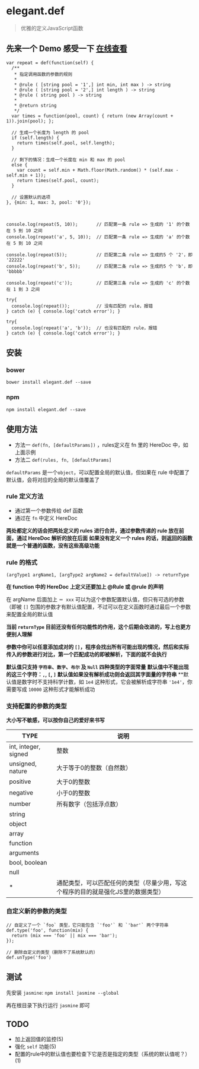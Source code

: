 # elegant.def

> 优雅的定义JavaScript函数


## 先来一个 Demo 感受一下 [在线查看](http://runjs.cn/code/qttngmck)

    var repeat = def(function(self) {
      /**
       * 指定调用函数的参数的规则
       *
       * @rule ( [string pool = '1',] int min, int max ) -> string
       * @rule ( [string pool = '2',] int length ) -> string
       * @rule ( string pool ) -> string
       *
       * @return string
       */
      var times = function(pool, count) { return (new Array(count + 1)).join(pool); };
  
      // 生成一个长度为 length 的 pool
      if (self.length) {
        return times(self.pool, self.length);
      }
  
      // 剩下的情况：生成一个长度在 min 和 max 的 pool
      else {
        var count = self.min + Math.floor(Math.random() * (self.max - self.min + 1));
        return times(self.pool, count);
      }
      
      // 设置默认的选项
    }, {min: 1, max: 3, pool: '0'});
  
  
  
    console.log(repeat(5, 10));       // 匹配第一条 rule => 生成的 '1' 的个数在 5 到 10 之间
    console.log(repeat('a', 5, 10));  // 匹配第一条 rule => 生成的 'a' 的个数在 5 到 10 之间
  
    console.log(repeat(5));           // 匹配第二条 rule => 生成的5 个 '2'，即 '22222'
    console.log(repeat('b', 5));      // 匹配第二条 rule => 生成的5 个 'b'，即 'bbbbb'
  
    console.log(repeat('c'));         // 匹配第三条 rule => 生成的 'c' 的个数在 1 到 3 之间
  
    try{
      console.log(repeat());          // 没有匹配的 rule，报错
    } catch (e) { console.log('catch error'); }
  
    try{
      console.log(repeat('a', 'b'));  // 也没有匹配的 rule，报错
    } catch (e) { console.log('catch error'); }
  
  
## 安装

### bower

`bower install elegant.def --save`

### npm

`npm install elegant.def --save`


## 使用方法

* 方法一  `def(fn, [defaultParams])` ，rules定义在 fn 里的 HereDoc 中，如上面示例
* 方法二  `def(rules, fn, [defaultParams]`

`defaultParams` 是一个`object`，可以配置全局的默认值，但如果在 rule 中配置了默认值，会将对应的全局的默认值覆盖了


### rule 定义方法

* 通过第一个参数传给 def 函数
* 通过在 `fn` 中定义 HereDoc 

**两处都定义的话会把两处定义的 rules 进行合并，通过参数传递的 rule 放在前面，通过 HereDoc 解析的放在后面**
**如果没有定义一个 rules 的话，则返回的函数就是一个普通的函数，没有这些高级功能**


### rule 的格式 

`(argType1 argName1, [argType2 argName2 = defaultValue]) -> returnType`


**在 function 中的 HereDoc 上定义还要加上 @Rule 或 @rule 的声明**


在 argName 后面加上 `＝ xxx` 可以为这个参数配置默认值，但只有可选的参数（即被 `[]` 包围的参数才有默认值配置，不过可以在定义函数时通过最后一个参数来配置全局的默认值


**当前 `returnType` 目前还没有任何功能性的作用，这个后期会改进的，写上也更方便别人理解**


**参数中你可以任意添加成对的 `[]`，程序会找出所有可能出现的情况，然后和实际传入的参数进行对比，第一个匹配成功的即被解析，下面的就不会执行**



**默认值只支持 `字符串`、`数字`、`布尔` 及 `Null` 四种类型的字面常量**
**默认值中不能出现的这三个字符：`,`, `[`, `]`**
**默认值如果没有解析成功则会返回其字面量的字符串**
**默认值是数字时不支持科学计数，如 `1e4` 这种形式，它会被解析成字符串 `'1e4'`，你需要写成 `10000` 这种形式才能解析成功




### 支持配置的参数的类型

__大小写不敏感，可以按你自己的爱好来书写__

 TYPE                   | 说明
 ---------------------- | -----------
 int, integer, signed   | 整数
 unsigned, nature       | 大于等于0的整数（自然数）
 positive               | 大于0的整数
 negative               | 小于0的整数
 number                 | 所有数字（包括浮点数）
 string                 |
 object                 |
 array                  |
 function               |
 arguments              |
 bool, boolean          |
 null                   |
 *                      | 通配类型，可以匹配任何的类型（尽量少用，写这个程序的目的就是强化JS里的数据类型）
 

### 自定义新的参数的类型

    // 自定义了一个 `foo` 类型，它只能包含 `'foo'` 和 `'bar'` 两个字符串
    def.type('foo', function(mix) {
      return (mix === 'foo' || mix === 'bar');
    });
    
    // 删除自定义的类型（删除不了系统默认的）
    def.unType('foo')


## 测试

先安装 `jasmine`:  `npm install jasmine --global`

再在根目录下执行运行 `jasmine` 即可
 
 
## TODO

* 加上返回值的监控(5)
* 强化 `self` 功能(5)
* 配置的rule中的默认值也要检查下它是否是指定的类型（系统的默认值呢？）(1)
 
